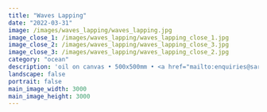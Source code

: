 ```yaml
---
title: "Waves Lapping"
date: "2022-03-31"
image: /images/waves_lapping/waves_lapping.jpg
image_close_1: /images/waves_lapping/waves_lapping_close_1.jpg
image_close_2: /images/waves_lapping/waves_lapping_close_3.jpg
image_close_3: /images/waves_lapping/waves_lapping_close_2.jpg
category: "ocean"
description: 'oil on canvas • 500x500mm • <a href="mailto:enquiries@sarahanneartist.com" target="_blank" rel="noopener noreferrer">enquire</a>'
landscape: false
portrait: false
main_image_width: 3000
main_image_height: 3000
---
```

